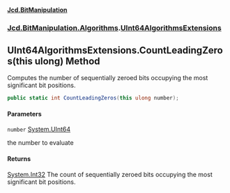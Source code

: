 #### [Jcd.BitManipulation](index.md 'index')
### [Jcd.BitManipulation.Algorithms](Jcd.BitManipulation.Algorithms.md 'Jcd.BitManipulation.Algorithms').[UInt64AlgorithmsExtensions](Jcd.BitManipulation.Algorithms.UInt64AlgorithmsExtensions.md 'Jcd.BitManipulation.Algorithms.UInt64AlgorithmsExtensions')

## UInt64AlgorithmsExtensions.CountLeadingZeros(this ulong) Method

Computes the number of sequentially zeroed bits occupying the
most significant bit positions.

```csharp
public static int CountLeadingZeros(this ulong number);
```
#### Parameters

<a name='Jcd.BitManipulation.Algorithms.UInt64AlgorithmsExtensions.CountLeadingZeros(thisulong).number'></a>

`number` [System.UInt64](https://docs.microsoft.com/en-us/dotnet/api/System.UInt64 'System.UInt64')

the number to evaluate

#### Returns
[System.Int32](https://docs.microsoft.com/en-us/dotnet/api/System.Int32 'System.Int32')
The count of sequentially zeroed bits occupying the most significant bit positions.